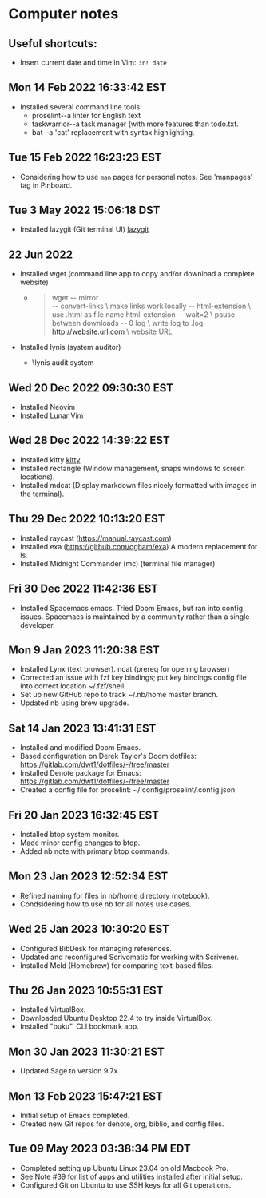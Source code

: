 # Computer notes

## Useful shortcuts:

- Insert current date and time in Vim:
    `:r! date`

## Mon 14 Feb 2022 16:33:42 EST

- Installed several command line tools:
    - proselint--a linter for English text
    - taskwarrior--a task manager (with more features than todo.txt.
    - bat--a 'cat' replacement with syntax highlighting.

## Tue 15 Feb 2022 16:23:23 EST

- Considering how to use `man` pages for personal notes. See 'manpages' tag 
  in Pinboard.

## Tue  3 May 2022 15:06:18 DST

- Installed lazygit (Git terminal UI) [lazygit](https://github.com/jesseduffield/lazygit)

## 22 Jun 2022

- Installed wget (command line app to copy and/or download a complete website)
  - > wget -- mirror \
           -- convert-links \ make links work locally
           -- html-extension \ use .html as file name html-extension
           -- wait=2 \ pause between downloads
           -- 0 log \ write log to .log
           http://website.url.com \ website URL 

- Installed lynis (system auditor)
  - \lynis audit system

## Wed 20 Dec 2022 09:30:30 EST

- Installed Neovim
- Installed Lunar Vim

## Wed 28 Dec 2022 14:39:22 EST

- Installed kitty [kitty](https://sw.kovidgoyal.net/kitty/)
- Installed rectangle (Window management, snaps windows to screen locations).
- Installed mdcat (Display markdown files nicely formatted with images in the terminal).

## Thu 29 Dec 2022 10:13:20 EST

- Installed raycast (https://manual.raycast.com)
- Installed exa (https://github.com/ogham/exa)
  A modern replacement for ls.
- Installed Midnight Commander (mc) (terminal file manager)

## Fri 30 Dec 2022 11:42:36 EST

- Installed Spacemacs emacs.
  Tried Doom Emacs, but ran into config issues. Spacemacs is maintained by a
  community rather than a single developer.

## Mon 9 Jan 2023 11:20:38 EST

- Installed Lynx (text browser).
            ncat (prereq for opening browser)
- Corrected an issue with fzf key bindings; put key bindings config file into
  correct location ~/.fzf/shell.
- Set up new GitHub repo to track ~/.nb/home master branch.
- Updated nb using brew upgrade.

## Sat 14 Jan 2023 13:41:31 EST

- Installed and modified Doom Emacs.
- Based configuration on Derek Taylor's Doom dotfiles: https://gitlab.com/dwt1/dotfiles/-/tree/master
- Installed Denote package for Emacs: https://gitlab.com/dwt1/dotfiles/-/tree/master
- Created a config file for proselint: ~/'config/proselint/.config.json

## Fri 20 Jan 2023 16:32:45 EST

- Installed btop system monitor.
- Made minor config changes to btop.
- Added nb note with primary btop commands.

## Mon 23 Jan 2023 12:52:34 EST

- Refined naming for files in nb/home directory (notebook).
- Condsidering how to use nb for all notes use cases.

## Wed 25 Jan 2023 10:30:20 EST

- Configured BibDesk for managing references.
- Updated and reconfigured Scrivomatic for working with Scrivener.
- Installed Meld (Homebrew) for comparing text-based files.

## Thu 26 Jan 2023 10:55:31 EST

- Installed VirtualBox.
- Downloaded Ubuntu Desktop 22.4 to try inside VirtualBox.
- Installed "buku", CLI bookmark app.

## Mon 30 Jan 2023 11:30:21 EST

- Updated Sage to version 9.7x.

## Mon 13 Feb 2023 15:47:21 EST

- Initial setup of Emacs completed.
- Created new Git repos for denote, org, biblio, and config files.

## Tue 09 May 2023 03:38:34 PM EDT

 - Completed setting up Ubuntu Linux 23.04 on old Macbook Pro.
 - See Note #39 for list of apps and utilities installed after initial setup. 
 - Configured Git on Ubuntu to use SSH keys for all Git operations.
